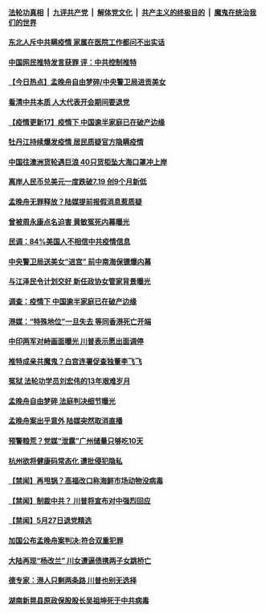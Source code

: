 

####  [法轮功真相](../../../../basic/blob/master/README.md?t=05282201) &nbsp;|&nbsp; [九评共产党](../../../../9ping.md/blob/master/README.md?t=05282201) &nbsp;|&nbsp; [解体党文化](../../../../jtdwh.md/blob/master/README.md?t=05282201)  &nbsp;|&nbsp; [共产主义的终极目的](../../../../gczydzjmd.md/blob/master/README.md?t=05282201) &nbsp;|&nbsp; [魔鬼在统治我们的世界](../../../../mgztzwmdsj.md/blob/master/README.md?t=05282201) 

#### [东北人斥中共瞒疫情 家属在医院工作都问不出实话](../pages/prog204/a102857393.md?t=05282201) 

#### [中国网民推特发言获罪 评：中共控制推特](../pages/prog204/a102857974.md?t=05282201) 

#### [【今日热点】孟晚舟自由梦碎/中央警卫局进贡美女](../pages/prog204/a102857947.md?t=05282201) 

#### [看清中共本质 人大代表开会期间要退党](../pages/prog204/a102857931.md?t=05282201) 

#### [【疫情更新17】疫情下 中国逾半家庭已在破产边缘](../pages/prog204/a102855105.md?t=05282201) 

#### [牡丹江持续爆发疫情 居民质疑官方隐瞒疫情](../pages/prog204/a102857921.md?t=05282201) 

#### [中国往澳洲货轮遇巨浪 40只货柜坠大海口罩冲上岸](../pages/prog204/a102857885.md?t=05282201) 

#### [离岸人民币兑美元一度跌破7.19 创9个月新低](../pages/prog204/a102857886.md?t=05282201) 

#### [孟晚舟无罪释放？陆媒提前报假消息惹质疑](../pages/prog204/a102857862.md?t=05282201) 

#### [曾被周永康点名迫害 黄敏冤死内幕曝光](../pages/prog204/a102857867.md?t=05282201) 

#### [民调：84%美国人不相信中共疫情信息](../pages/prog204/a102857803.md?t=05282201) 

#### [中央警卫局送美女“进宫” 前中南海保镖爆内幕](../pages/prog204/a102857758.md?t=05282201) 

#### [与江泽民令计划交好 新任政协女管家背景曝光](../pages/prog204/a102857716.md?t=05282201) 

#### [调查：疫情下 中国逾半家庭已在破产边缘](../pages/prog204/a102857677.md?t=05282201) 

#### [港媒：“特殊地位”一旦失去 等同香港死亡开端](../pages/prog204/a102857657.md?t=05282201) 

#### [中印两军对峙画面曝光 川普表示愿出面调停](../pages/prog204/a102857632.md?t=05282201) 

#### [推特成亲共魔鬼？白宫连署促查独董李飞飞](../pages/prog204/a102857609.md?t=05282201) 

#### [冤狱 法轮功学员刘宏伟的13年艰难岁月](../pages/prog204/a102857566.md?t=05282201) 

#### [孟晚舟自由梦碎 法庭判决细节曝光](../pages/prog204/a102857571.md?t=05282201) 

#### [孟晚舟案出乎意外 陆媒突然取消直播](../pages/prog204/a102857563.md?t=05282201) 


#### [预警粮荒？党媒“泄露”广州储量只够吃10天](../pages/prog204/a102857303.md?t=05282201) 

#### [杭州欲将健康码常态化 遭批侵犯隐私](../pages/prog204/a102857531.md?t=05282201) 

#### [【禁闻】再甩锅？高福改口称海鲜市场动物没病毒](../pages/prog204/a102857482.md?t=05282201) 

#### [【禁闻】制裁中共？ 川普将宣布对中强烈回应](../pages/prog204/a102857429.md?t=05282201) 

#### [【禁闻】5月27日退党精选](../pages/prog204/a102857413.md?t=05282201) 

#### [加国公布孟晚舟案判决:符合双重犯罪](../pages/prog204/a102857322.md?t=05282201) 

#### [大陆再现“杨改兰” 川女遭逼债携两子女跳桥亡](../pages/prog204/a102857225.md?t=05282201) 

#### [德专家：港人只剩两条路 川普也别无选择](../pages/prog204/a102857200.md?t=05282201) 

#### [湖南新晃县原政保股股长吴祖坤死于中共病毒](../pages/prog204/a102857104.md?t=05282201) 

